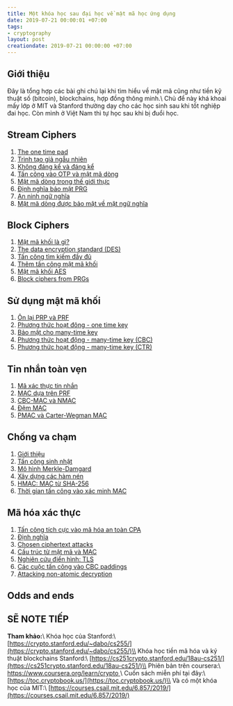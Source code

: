 ```yaml
---
title: Một khóa học sau đại học về mật mã học ứng dụng
date: 2019-07-21 00:00:01 +07:00
tags:
- cryptography
layout: post
creationdate: 2019-07-21 00:00:00 +07:00
---
```


## Giới thiệu

Đây là tổng hợp các bài ghi chú lại khi tìm hiểu về mật mã cũng như tiền kỹ thuật số (bitcoin), blockchains, hợp đồng thông minh.\\
Chủ để này khá khoai mấy lớp ở MIT và Stanford thường dạy cho các học sinh sau khi tốt nghiệp đai học. Còn mình ở Việt Nam thì tự học sau khi bị đuổi học.

## Stream Ciphers

1. [The one time pad](/crypto/001.html)
2. [Trình tạo giả ngẫu nhiên](/crypto/002.html)
3. [Không đáng kể và đáng kể](/crypto/003.html)
4. [Tấn công vào OTP và mật mã dòng](/crypto/004.html)
5. [Mật mã dòng trong thế giới thực](/crypto/005.html)
6. [Định nghĩa bảo mật PRG](/crypto/006.html)
7. [An ninh ngữ nghĩa](/crypto/007.html)
8. [Mật mã dòng được bảo mật về mặt ngữ nghĩa](/crypto/008.html)

## Block Ciphers

1. [Mật mã khối là gì?](/crypto/009.html)
2. [The data encryption standard (DES)](/crypto/010.html)
3. [Tấn công tìm kiếm đầy đủ](/crypto/011.html)
4. [Thêm tấn công mật mã khối](/crypto/012.html)
5. [Mật mã khối AES](/crypto/013.html)
6. [Block ciphers from PRGs](/crypto/014.html)

## Sử dụng mật mã khối

1. [Ôn lại PRP và PRF](/crypto/015.html)
2. [Phương thức hoạt đông - one time key](/crypto/016.html)
3. [Bảo mật cho many-time key](/crypto/017.html)
4. [Phương thức hoạt động - many-time key (CBC)](/crypto/018.html)
5. [Phương thức hoạt động - many-time key (CTR)](/crypto/019.html)

## Tin nhắn toàn vẹn

1. [Mã xác thực tin nhắn](/crypto/020.html)
2. [MAC dựa trên PRF](/crypto/021.html)
3. [CBC-MAC và NMAC](/crypto/022.html)
4. [Đệm MAC](/crypto/023.html)
5. [PMAC và Carter-Wegman MAC](/crypto/024.html)


## Chống va chạm

1. [Giới thiệu](/crypto/025.html)
2. [Tấn công sinh nhật](/crypto/026.html)
3. [Mô hình Merkle-Damgard](/crypto/027.html)
4. [Xây dựng các hàm nén](/crypto/028.html)
5. [HMAC: MAC từ SHA-256](/crypto/029.html)
6. [Thời gian tấn công vào xác minh MAC](/crypto/030.html)

## Mã hóa xác thực

1. [Tấn công tích cực vào mã hóa an toàn CPA](/crypto/031.html)
2. [Định nghĩa](/crypto/032.html)
3. [Chosen ciphertext attacks](/crypto/033.html)
4. [Cấu trúc từ mật mã và MAC](/crypto/034.html)
5. [Nghiên cứu điển hình: TLS](/crypto/035.html)
6. [Các cuộc tấn công vào CBC paddings](/crypto/036.html)
7. [Attacking non-atomic decryption](/crypto/037.html)

## Odds	and	ends	









## SẼ NOTE TIẾP

**Tham khảo:**\\
Khóa học của Stanford:\\
[https://crypto.stanford.edu/~dabo/cs255/](https://crypto.stanford.edu/~dabo/cs255/)\\
Khóa học tiền mã hóa và ký thuật blockchains Stanford:\\
[https://cs251crypto.stanford.edu/18au-cs251/](https://cs251crypto.stanford.edu/18au-cs251/)\\
Phiên bản trên coursera:\\
[https://www.coursera.org/learn/crypto ](https://www.coursera.org/learn/crypto)\\
Cuốn sách miễn phí tại đây:\\
[https://toc.cryptobook.us/](https://toc.cryptobook.us/)\\
Và có một khóa học của MIT:\\
[https://courses.csail.mit.edu/6.857/2019/](https://courses.csail.mit.edu/6.857/2019/)

